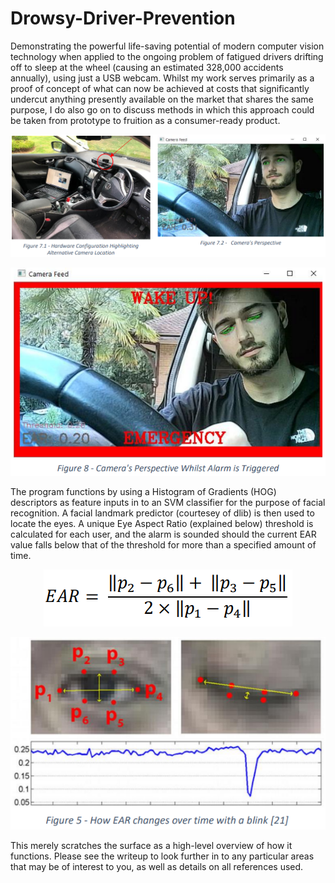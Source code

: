 # Drowsy-Driver-Prevention
Demonstrating the powerful life-saving potential of modern computer vision technology when applied to the ongoing problem of fatigued drivers drifting off to sleep at the wheel (causing an estimated 328,000 accidents annually), using just a USB webcam. Whilst my work serves primarily as a proof of concept of what can now be achieved at costs that significantly undercut anything presently available on the market that shares the same purpose, I do also go on to discuss methods in which this approach could be taken from prototype to fruition as a consumer-ready product. 


  
<p align="center">
  <img src="https://github.com/dr271/Drowsy-Driver-Prevention/blob/main/Readme%20Images/Figure%207.png">
</p>

<p align="center">
  <img src="https://github.com/dr271/Drowsy-Driver-Prevention/blob/main/Readme%20Images/Alarm%20Triggered.png">
</p>
  
The program functions by using a Histogram of Gradients (HOG) descriptors as feature inputs in to an SVM classifier for the purpose of facial recognition. A facial landmark predictor (courtesey of dlib) is then used to locate the eyes. A unique Eye Aspect Ratio (explained below) threshold is calculated for each user, and the alarm is sounded should the current EAR value falls below that of the threshold for more than a specified amount of time.


<p align="center">
  <img src="https://github.com/dr271/Drowsy-Driver-Prevention/blob/main/Readme%20Images/EARFormula.png">
</p>
  
<p align="center">
  <img src="https://github.com/dr271/Drowsy-Driver-Prevention/blob/main/Readme%20Images/EARoverTime.png">
</p>


This merely scratches the surface as a high-level overview of how it functions. Please see the writeup to look further in to any particular areas that may be of interest to you, as well as details on all references used.
